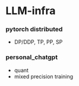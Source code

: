 # LLM-infra
### pytorch distributed
+ DP/DDP, TP, PP, SP

### personal_chatgpt
+ quant
+ mixed precision training